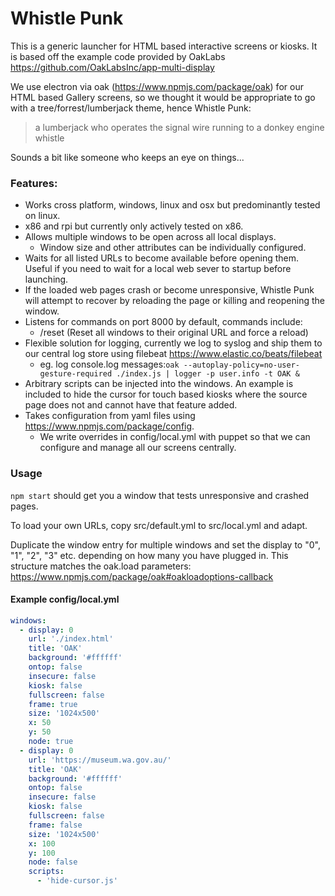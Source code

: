 # Whistle Punk

This is a generic launcher for HTML based interactive screens or kiosks. It is based off the example code provided by OakLabs https://github.com/OakLabsInc/app-multi-display

We use electron via oak (https://www.npmjs.com/package/oak) for our HTML based Gallery screens, so we thought it would be appropriate
to go with a tree/forrest/lumberjack theme, hence Whistle Punk:

> a lumberjack who operates the signal wire running to a donkey engine whistle

Sounds a bit like someone who keeps an eye on things...


### Features:

- Works cross platform, windows, linux and osx but predominantly tested on linux.
- x86 and rpi but currently only actively tested on x86.  
- Allows multiple windows to be open across all local displays.
    - Window size and other attributes can be individually configured.
- Waits for all listed URLs to become available before opening them. Useful if you need to wait for a local web sever to startup before launching.
- If the loaded web pages crash or become unresponsive, Whistle Punk will attempt to recover by reloading the page or killing and reopening the window.
- Listens for commands on port 8000 by default, commands include:
  - /reset (Reset all windows to their original URL and force a reload)
- Flexible solution for logging, currently we log to syslog and ship them to our central log store using filebeat https://www.elastic.co/beats/filebeat
    - eg. log console.log messages:```oak --autoplay-policy=no-user-gesture-required ./index.js | logger -p user.info -t OAK &```
- Arbitrary scripts can be injected into the windows. An example is included to hide the cursor for touch based kiosks where the source page does not and cannot have that feature added.
- Takes configuration from yaml files using https://www.npmjs.com/package/config.
    - We write overrides in config/local.yml with puppet so that we can configure and manage all our screens centrally.
  
### Usage

```npm start``` should get you a window that tests unresponsive and crashed pages.

To load your own URLs, copy src/default.yml to src/local.yml and adapt.

Duplicate the window entry for multiple windows and set the display to "0", "1", "2", "3" etc. depending on how many you have plugged in. This structure matches the oak.load parameters: https://www.npmjs.com/package/oak#oakloadoptions-callback

#### Example config/local.yml
```yaml
windows:
  - display: 0
    url: './index.html'
    title: 'OAK'
    background: '#ffffff'
    ontop: false
    insecure: false
    kiosk: false
    fullscreen: false
    frame: true
    size: '1024x500'
    x: 50
    y: 50
    node: true
  - display: 0
    url: 'https://museum.wa.gov.au/'
    title: 'OAK'
    background: '#ffffff'
    ontop: false
    insecure: false
    kiosk: false
    fullscreen: false
    frame: false
    size: '1024x500'
    x: 100
    y: 100
    node: false
    scripts:
      - 'hide-cursor.js'
```